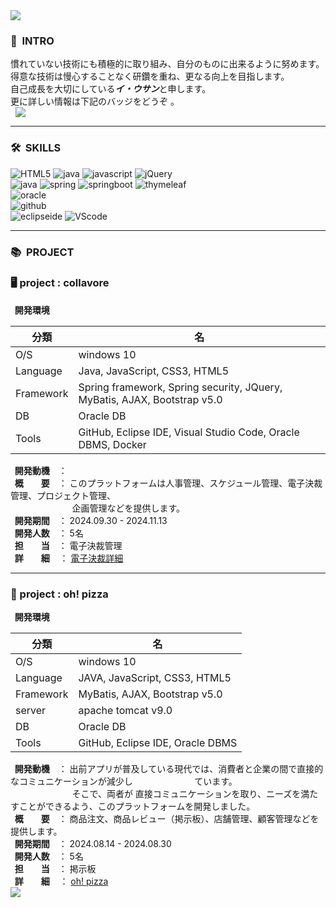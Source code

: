 <img src="https://capsule-render.vercel.app/api?type=waving&color=46B8FF&height=200&section=header&text=LEEWOOSANG'S%20PORTFOLIO&fontSize=40&animation=fadeIn&fontAlign=67&fontAlignY=36" />

<div>
    <h3>👋<strong>&nbsp INTRO</strong></h3>
    慣れていない技術にも積極的に取り組み、自分のものに出来るように努めます。<br>
    得意な技術は慢心することなく研鑽を重ね、更なる向上を目指します。<br>
    自己成長を大切にしている<strong><I>イ・ウサン</I></strong>と申します。<br>
    更に詳しい情報は下記のバッジをどうぞ 。<br>
    <a href="https://four-moonstone-851.notion.site/LEE-WOOSANG-fbccf4267b5d4c0a9ce19db384ceac5f?pvs=4"  target="_blank">
    <img src="https://img.shields.io/badge/ Profile-Notion-<COLOR>"
        style="height : auto; margin-left : 8px; margin-right : 8px;"/>
</a>
</div>
  <hr>
<div>
  <h3>🛠<strong>&nbsp SKILLS</strong></h3>
</div>
<div textalign=center>
    <img alt="HTML5" src="https://img.shields.io/badge/html5-E34F26?style=for-the-badge&logo=html5&logoColor=white">
    <img alt="java" src="https://img.shields.io/badge/css-1572B6?style=for-the-badge&logo=css3&logoColor=white">
    <img alt="javascript" src="https://img.shields.io/badge/javascrip-F7DF1E?style=for-the-badge&logo=javascript&logoColor=black">
    <img alt="jQuery" src="https://img.shields.io/badge/jquery-0769AD?style=for-the-badge&logo=jquery&logoColor=white">
     <br>
    <img alt="java" src="https://img.shields.io/badge/java-007396?style=for-the-badge&logo=java&logoColor=white">
    <img alt="spring" src="https://img.shields.io/badge/spring-6DB33F?style=for-the-badge&logo=spring&logoColor=white">
    <img alt="springboot" src="https://img.shields.io/badge/springboot-6DB33F?style=for-the-badge&logo=springboot&logoColor=white">
    <img alt="thymeleaf" src="https://img.shields.io/badge/thymeleaf-005F0F?style=for-the-badge&logo=thymeleaf&logoColor=white">
      <br>
    <img alt="oracle" src="https://img.shields.io/badge/oracle-F80000?style=for-the-badge&logo=oracle&logoColor=white">
     <br>
    <img alt="github" src="https://img.shields.io/badge/github-181717?style=for-the-badge&logo=github&logoColor=white">
     <br>
    <img alt="eclipseide" src="https://img.shields.io/badge/eclipseide-2C2255?style=for-the-badge&logo=eclipseide&logoColor=white">
    <img alt="VScode" src="https://img.shields.io/badge/VSCode-019DF4?style=for-the-badge&logo=VScode&logoColor=white">
</div>
 <hr> 
<h3>📚<strong>&nbsp PROJECT</strong></h3>
<h3>🖥 project : collavore </h3>
<strong>&nbsp&nbsp開発環境</strong>


|     分類  |                  名                 　　  |
|-----------|-------------------------------------------|
| O/S       | windows 10                                |
| Language  | Java, JavaScript, CSS3, HTML5             |
| Framework | Spring framework, Spring security, JQuery, MyBatis, AJAX, Bootstrap v5.0 |
| DB        | Oracle DB                             　　|
| Tools     | GitHub, Eclipse IDE, Visual Studio Code, Oracle DBMS, Docker  |

 <p></p>  
 <strong>&nbsp&nbsp開発動機</strong>　：　<br>
 <strong>&nbsp&nbsp概　　要</strong>　：  このプラットフォームは人事管理、スケジュール管理、電子決裁管理、プロジェクト管理、 <br>&nbsp&nbsp&nbsp&nbsp&nbsp&nbsp&nbsp&nbsp&nbsp&nbsp&nbsp&nbsp&nbsp&nbsp&nbsp&nbsp&nbsp&nbsp&nbsp&nbsp&nbsp&nbsp&nbsp&nbsp&nbsp企画管理などを提供します。<br>
 <strong>&nbsp&nbsp開発期間</strong>　： 2024.09.30 - 2024.11.13<br>
 <strong>&nbsp&nbsp開発人数</strong>　： 5名<br>
 <strong>&nbsp&nbsp担　　当</strong>　： 電子決裁管理</strong><br>
 <strong>&nbsp&nbsp詳　　細</strong>&nbsp&nbsp&nbsp&nbsp： <a href="https://github.com/leewoosang-hub/CollaVore/tree/master">電子決裁詳細</a><br>

<hr>

 <h3>🍕 project : oh! pizza </h3>
 <strong>&nbsp&nbsp開発環境</strong>


|     分類  |                  名                 　　  |
|-----------|-------------------------------------------|
| O/S       | windows 10                                |
| Language  | JAVA, JavaScript, CSS3, HTML5             |
| Framework | MyBatis, AJAX, Bootstrap v5.0             |
| server    | apache tomcat v9.0                        |
| DB        | Oracle DB                                 |
| Tools     | GitHub, Eclipse IDE, Oracle DBMS          |

 <p></p>  
  <strong>&nbsp&nbsp開発動機</strong>　： 出前アプリが普及している現代では、消費者と企業の間で直接的なコミュニケーションが減少し&nbsp&nbsp&nbsp&nbsp&nbsp&nbsp&nbsp&nbsp&nbsp&nbsp&nbsp&nbsp&nbsp&nbsp&nbsp&nbsp&nbsp&nbsp&nbsp&nbsp&nbsp&nbsp&nbsp&nbsp&nbspています。<br>&nbsp&nbsp&nbsp&nbsp&nbsp&nbsp&nbsp&nbsp&nbsp&nbsp&nbsp&nbsp&nbsp&nbsp&nbsp&nbsp&nbsp&nbsp&nbsp&nbsp&nbsp&nbsp&nbsp&nbsp&nbspそこで、両者が 直接コミュニケーションを取り、ニーズを満たすことができるよう、このプラットフォームを開発しました。<br>
 <strong>&nbsp&nbsp概　　要</strong>　： 商品注文、商品レビュー（掲示板）、店舗管理、顧客管理などを提供します。 <br>
 <strong>&nbsp&nbsp開発期間</strong>　： 2024.08.14 - 2024.08.30<br>
 <strong>&nbsp&nbsp開発人数</strong>　： 5名<br>
 <strong>&nbsp&nbsp担　　当</strong>　： 掲示板</strong><br>
 <strong>&nbsp&nbsp詳　　細</strong>&nbsp&nbsp&nbsp&nbsp： <a href="https://github.com/leewoosang-hub/ohpizza">oh! pizza</a> <br>

<img src="https://capsule-render.vercel.app/api?type=waving&color=46B8FF&height=200&section=footer&20render&fontSize=90" />
